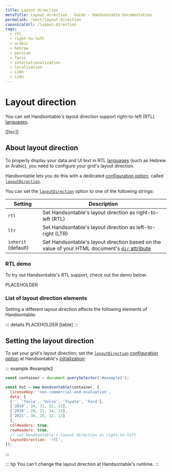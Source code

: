 ```yaml
---
title: Layout direction
metaTitle: Layout direction - Guide - Handsontable Documentation
permalink: /next/layout-direction
canonicalUrl: /layout-direction
tags:
  - rtl
  - right-to-left
  - arabic
  - hebrew
  - persian
  - farsi
  - internationalization
  - localization
  - L10n
  - i18n
---
```


# Layout direction

You can set Handsontable's layout direction support right-to-left (RTL) [languages](@/guides/internationalization/language.md).

[[toc]]

## About layout direction

To properly display your data and UI text in RTL [languages](@/guides/internationalization/language.md) (such as Hebrew or Arabic), 
you need to configure your grid's layout direction.

Handsontable lets you do this with a dedicated [configuration option](@/guides/getting-started/setting-options.md), called [`layoutDirection`](@/api/options.md#layoutdirection).

You can set the [`layoutDirection`](@/api/options.md#layoutdirection) option to one of the following strings:

| Setting             | Description                                                                                                                                                               |
| ------------------- | ------------------------------------------------------------------------------------------------------------------------------------------------------------------------- |
| `rtl`               | Set Handsontable's layout direction as right-to-left (RTL)                                                                                                                |
| `ltr`               | Set Handsontable's layout direction as left-to-right (LTR)                                                                                                                |
| `inherit` (default) | Set Handsontable's layout direction based on the value of your HTML document's [`dir` attribute](https://developer.mozilla.org/en-US/docs/Web/HTML/Global_attributes/dir) |

### RTL demo

To try out Handsontable's RTL support, check out the demo below:

PLACEHOLDER

### List of layout direction elements

Setting a different layout direction affects the following elements of Handsontable:

::: details PLACEHOLDER
[table]
:::

## Setting the layout direction

To set your grid's layout direction, set the [`layoutDirection`](@/api/options.md#layoutdirection) [configuration option](@/guides/getting-started/setting-options.md) at Handsontable's [initialization](@/guides/getting-started/installation.md#initialize-the-grid):

::: example #example2
```js
const container = document.querySelector('#example2');

const hot = new Handsontable(container, {
  licenseKey: 'non-commercial-and-evaluation',
  data: [
  ['', 'Tesla', 'Volvo', 'Toyota', 'Ford'],
  ['2019', 10, 11, 12, 13],
  ['2020', 20, 11, 14, 13],
  ['2021', 30, 15, 12, 13]
  ],
  colHeaders: true,
  rowHeaders: true,
  // set Handsontable's layout direction as right-to-left
  layoutDirection: 'rtl',
});
```
:::

::: tip
You can't change the layout direction at Handsontable's runtime.
:::